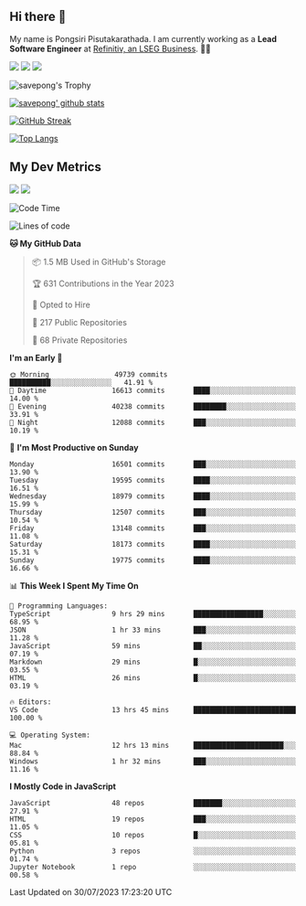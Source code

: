 ## Hi there 👋

My name is Pongsiri Pisutakarathada. I am currently working as a **Lead Software Engineer** at [Refinitiv, an LSEG Business](https://www.refinitiv.com). 👨‍💻

[<img src="https://img.shields.io/badge/pongsiri.pisutakarathada.com-%230077B5.svg?&style=for-the-badge&color=orange" />](https://pongsiri.pisutakarathada.com)
[<img src="https://img.shields.io/badge/apps.saveworld.co-%230077B5.svg?&style=for-the-badge&color=2aa889" />](https://apps.saveworld.co)
[<img src="https://img.shields.io/badge/linkedin-%230077B5.svg?&style=for-the-badge&logo=linkedin&logoColor=white" />](https://www.linkedin.com/in/savepong)

![savepong's Trophy](https://github-profile-trophy.vercel.app/?username=savepong&theme=flat&rank=SECRET,SSS,SS,S,AAA,AA,A&margin-w=15&no-bg=true&no-frame=true)

[![savepong' github stats](https://github-readme-stats.vercel.app/api?username=savepong&show_icons=true&count_private=true&theme=gotham&hide_border=true&bg_color=00000000&text_color=768390FF)](https://pongsiri.pisutakarathada.com/posts/stats)

[![GitHub Streak](https://github-readme-streak-stats.herokuapp.com?user=savepong&theme=gotham&hide_border=true&background=00000000&dates=768390FF)](https://pongsiri.pisutakarathada.com/posts/stats)

[![Top Langs](https://github-readme-stats.vercel.app/api/top-langs/?username=savepong&layout=compact&langs_count=10&theme=gotham&hide_border=true&bg_color=00000000&text_color=768390FF)](https://pongsiri.pisutakarathada.com/posts/stats)

<!-- [![savepong's wakatime stats](https://github-readme-stats.vercel.app/api/wakatime?username=@savepong&layout=default&theme=gotham&hide_border=true&bg_color=00000000&text_color=768390FF)](https://pongsiri.pisutakarathada.com/posts/stats) -->

## My Dev Metrics

[![](https://komarev.com/ghpvc/?username=savepong&color=blue&label=Profile%20Views)](https://github.com/savepong)
[![](https://img.shields.io/github/followers/savepong?label=GitHub%20Followers)](https://github.com/savepong)

<!--START_SECTION:waka-->
![Code Time](http://img.shields.io/badge/Code%20Time-1%2C322%20hrs%2031%20mins-blue)

![Lines of code](https://img.shields.io/badge/From%20Hello%20World%20I%27ve%20Written-57.9%20million%20lines%20of%20code-blue)

**🐱 My GitHub Data** 

> 📦 1.5 MB Used in GitHub's Storage 
 > 
> 🏆 631 Contributions in the Year 2023
 > 
> 💼 Opted to Hire
 > 
> 📜 217 Public Repositories 
 > 
> 🔑 68 Private Repositories 
 > 
**I'm an Early 🐤** 

```text
🌞 Morning                49739 commits       ██████████░░░░░░░░░░░░░░░   41.91 % 
🌆 Daytime                16613 commits       ████░░░░░░░░░░░░░░░░░░░░░   14.00 % 
🌃 Evening                40238 commits       ████████░░░░░░░░░░░░░░░░░   33.91 % 
🌙 Night                  12088 commits       ███░░░░░░░░░░░░░░░░░░░░░░   10.19 % 
```
📅 **I'm Most Productive on Sunday** 

```text
Monday                   16501 commits       ███░░░░░░░░░░░░░░░░░░░░░░   13.90 % 
Tuesday                  19595 commits       ████░░░░░░░░░░░░░░░░░░░░░   16.51 % 
Wednesday                18979 commits       ████░░░░░░░░░░░░░░░░░░░░░   15.99 % 
Thursday                 12507 commits       ███░░░░░░░░░░░░░░░░░░░░░░   10.54 % 
Friday                   13148 commits       ███░░░░░░░░░░░░░░░░░░░░░░   11.08 % 
Saturday                 18173 commits       ████░░░░░░░░░░░░░░░░░░░░░   15.31 % 
Sunday                   19775 commits       ████░░░░░░░░░░░░░░░░░░░░░   16.66 % 
```


📊 **This Week I Spent My Time On** 

```text
💬 Programming Languages: 
TypeScript               9 hrs 29 mins       █████████████████░░░░░░░░   68.95 % 
JSON                     1 hr 33 mins        ███░░░░░░░░░░░░░░░░░░░░░░   11.28 % 
JavaScript               59 mins             ██░░░░░░░░░░░░░░░░░░░░░░░   07.19 % 
Markdown                 29 mins             █░░░░░░░░░░░░░░░░░░░░░░░░   03.55 % 
HTML                     26 mins             █░░░░░░░░░░░░░░░░░░░░░░░░   03.19 % 

🔥 Editors: 
VS Code                  13 hrs 45 mins      █████████████████████████   100.00 % 

💻 Operating System: 
Mac                      12 hrs 13 mins      ██████████████████████░░░   88.84 % 
Windows                  1 hr 32 mins        ███░░░░░░░░░░░░░░░░░░░░░░   11.16 % 
```

**I Mostly Code in JavaScript** 

```text
JavaScript               48 repos            ███████░░░░░░░░░░░░░░░░░░   27.91 % 
HTML                     19 repos            ███░░░░░░░░░░░░░░░░░░░░░░   11.05 % 
CSS                      10 repos            █░░░░░░░░░░░░░░░░░░░░░░░░   05.81 % 
Python                   3 repos             ░░░░░░░░░░░░░░░░░░░░░░░░░   01.74 % 
Jupyter Notebook         1 repo              ░░░░░░░░░░░░░░░░░░░░░░░░░   00.58 % 
```




 Last Updated on 30/07/2023 17:23:20 UTC
<!--END_SECTION:waka-->

<!--
**savepong/savepong** is a ✨ _special_ ✨ repository because its `README.md` (this file) appears on your GitHub profile.

Here are some ideas to get you started:

- 🔭 I’m currently working on WebComponents and TypeScript.
- 🌱 I’m currently learning ...
- 👯 I’m looking to collaborate on ...
- 🤔 I’m looking for help with ...
- 💬 Ask me about ...
- 📫 How to reach me: ...
- 😄 Pronouns: ...
- ⚡ Fun fact: ...
-->

